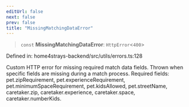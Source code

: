 ```yaml
---
editUrl: false
next: false
prev: false
title: "MissingMatchingDataError"
---
```


> `const` **MissingMatchingDataError**: `HttpError`\<`400`\>

Defined in: home4strays-backend/src/utils/errors.ts:128

Custom HTTP error for missing required match data fields.
Thrown when specific fields are missing during a match process.
Required fields: pet.zipRequirement, pet.experienceRequirement, pet.minimumSpaceRequirement,
pet.kidsAllowed, pet.streetName, caretaker.zip, caretaker.experience, caretaker.space,
caretaker.numberKids.
